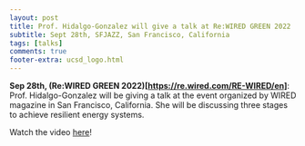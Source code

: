 ```yaml
---
layout: post
title: Prof. Hidalgo-Gonzalez will give a talk at Re:WIRED GREEN 2022
subtitle: Sept 28th, SFJAZZ, San Francisco, California
tags: [talks]
comments: true
footer-extra: ucsd_logo.html
---
```




**Sep 28th, (Re:WIRED GREEN 2022)[https://re.wired.com/RE-WIRED/en]**: Prof. Hidalgo-Gonzalez will be giving a talk at the event organized by WIRED
magazine in San Francisco, California. She will be discussing three stages to achieve resilient energy systems.

Watch the video [here](https://www.wired.com/video/watch/re-wired-green-2022-going-electric-isnt-enough-we-need-a-clean-resilient-energy-grid-to-run-it)!



